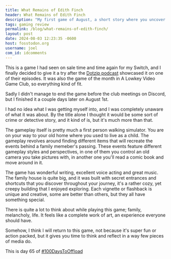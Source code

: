 ```yaml
---
title: What Remains of Edith Finch
header: What Remains of Edith Finch
description: "My first game of August, a short story where you uncover your family's past and the strange ways they left this world"
tags: gaming review
permalink: /blog/what-remains-of-edith-finch/
layout: post
date: 2024-08-03 12:23:35 -0600
host: fosstodon.org
username: joel
com_id: idcomments
---
```


This is a game I had seen on sale time and time again for my Switch, and I finally decided to give it a try after the [Dotzip podcast](https://dotzip.online/) showcased it on one of their episodes. It was also the game of the month in A Lowkey Video Game Club, so everything kind of fit.

Sadly I didn't manage to end the game before the club meetings on Discord, but I finished it a couple days later on August 1st.

I had no idea what I was getting myself into, and I was completely unaware of what it was about. By the title alone I thought it would be some sort of crime or detective story, and it kind of is, but it's much more than that.

The gameplay itself is pretty much a first person walking simulator. You are on your way to your old home where you used to live as a child. The gameplay revolves around finding different items that will recreate the events behind a family memeber's passing. These events feature different gameplay styles and perspectives, in one of them you control an old camera you take pictures with, in another one you'll read a comic book and move around in it.

The game has wonderful writing, excellent voice acting and great music. The family house is quite big, and it was built with secret entrances and shortcuts that you discover throughout your journey, it's a rather cozy, yet creepy building that I enjoyed exploring. Each vignette or flashback is unique and creative, some are better than others, but they all have something special.

There is quite a lot to think about while playing this game; family, melancholy, life. It feels like a complete work of art, an experience everyone should have.

Somehow, I think I will return to this game, not because it's super fun or action packed, but it gives you time to think and reflect in a way few pieces of media do.

This is day 65 of [#100DaysToOffload](https://100daystooffload.com)
